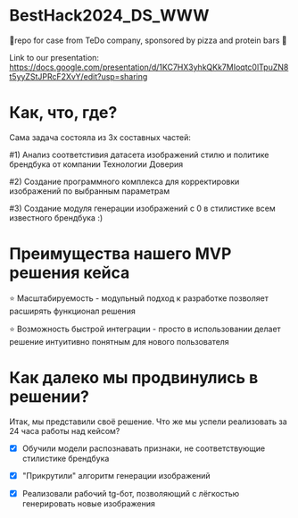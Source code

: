 # BestHack2024_DS_WWW
🥺repo for case from TeDo company, sponsored by pizza and protein bars 🌝

Link to our presentation: https://docs.google.com/presentation/d/1KC7HX3yhkQKk7MIoqtc0lTpuZN8t5yyZStJPRcF2XvY/edit?usp=sharing

<h1>Как, что, где?</h1>

Сама задача состояла из 3х составных частей: 

#1) Анализ соответстивия датасета изображений стилю и политике брендбука от компании Технологии Доверия

#2) Создание программного комплекса для корректировки изображений по выбранным параметрам

#3) Создание модуля генерации изображений с 0 в стилистике всем известного брендбука :)



<h1>Преимущества нашего MVP решения кейса</h1>

⭐️ Масштабируемость - модульный подход к разработке позволяет расширять функционал решения 

⭐️ Возможность быстрой интеграции - просто в использовании делает решение интуитивно понятным для нового пользователя


<h1>Как далеко мы продвинулись в решении?</h1>

Итак, мы представили своё решение. Что же мы успели реализовать за 24 часа работы над кейсом?

- [x] Обучили модели распознавать признаки, не соответствующие стилистике брендбука
  
- [x] "Прикрутили" алгоритм генерации изображений 

- [x] Реализовали рабочий tg-бот, позволяющий с лёгкостью генерировать новые изображения 
